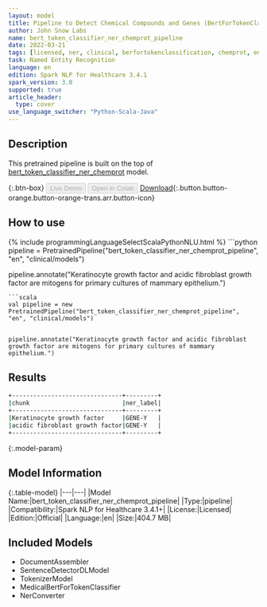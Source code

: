 ```yaml
---
layout: model
title: Pipeline to Detect Chemical Compounds and Genes (BertForTokenClassifier)
author: John Snow Labs
name: bert_token_classifier_ner_chemprot_pipeline
date: 2022-03-21
tags: [licensed, ner, clinical, berfortokenclassification, chemprot, en]
task: Named Entity Recognition
language: en
edition: Spark NLP for Healthcare 3.4.1
spark_version: 3.0
supported: true
article_header:
  type: cover
use_language_switcher: "Python-Scala-Java"
---
```


## Description

This pretrained pipeline is built on the top of [bert_token_classifier_ner_chemprot](https://nlp.johnsnowlabs.com/2022/01/06/bert_token_classifier_ner_chemprot_en.html) model.

{:.btn-box}
<button class="button button-orange" disabled>Live Demo</button>
<button class="button button-orange" disabled>Open in Colab</button>
[Download](https://s3.amazonaws.com/auxdata.johnsnowlabs.com/clinical/models/bert_token_classifier_ner_chemprot_pipeline_en_3.4.1_3.0_1647889733985.zip){:.button.button-orange.button-orange-trans.arr.button-icon}

## How to use



<div class="tabs-box" markdown="1">
{% include programmingLanguageSelectScalaPythonNLU.html %}
```python
pipeline = PretrainedPipeline("bert_token_classifier_ner_chemprot_pipeline", "en", "clinical/models")


pipeline.annotate("Keratinocyte growth factor and acidic fibroblast growth factor are mitogens for primary cultures of mammary epithelium.")
```
```scala
val pipeline = new PretrainedPipeline("bert_token_classifier_ner_chemprot_pipeline", "en", "clinical/models")


pipeline.annotate("Keratinocyte growth factor and acidic fibroblast growth factor are mitogens for primary cultures of mammary epithelium.")
```
</div>

## Results

```bash
+-------------------------------+---------+
|chunk                          |ner_label|
+-------------------------------+---------+
|Keratinocyte growth factor     |GENE-Y   |
|acidic fibroblast growth factor|GENE-Y   |
+-------------------------------+---------+
```

{:.model-param}
## Model Information

{:.table-model}
|---|---|
|Model Name:|bert_token_classifier_ner_chemprot_pipeline|
|Type:|pipeline|
|Compatibility:|Spark NLP for Healthcare 3.4.1+|
|License:|Licensed|
|Edition:|Official|
|Language:|en|
|Size:|404.7 MB|

## Included Models

- DocumentAssembler
- SentenceDetectorDLModel
- TokenizerModel
- MedicalBertForTokenClassifier
- NerConverter